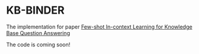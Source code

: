 # KB-BINDER
The implementation for paper [Few-shot In-context Learning for Knowledge Base Question Answering](http://arxiv.org/abs/2305.01750)

The code is coming soon!
